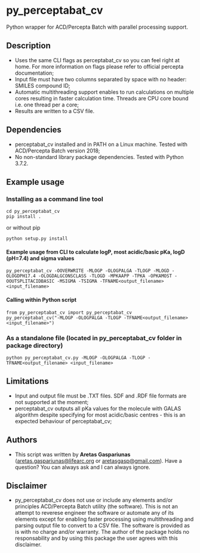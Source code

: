 # py_perceptabat_cv
Python wrapper for ACD/Percepta Batch with parallel processing support.

## Description
* Uses the same CLI flags as perceptabat_cv so you can feel right at home. For more information on flags please refer to official percepta documentation;
* Input file must have two columns separated by space with no header: SMILES compound ID;
* Automatic multithreading support enables to run calculations on multiple cores resulting in faster calculation time. Threads are CPU core bound i.e. one thread per a core;
* Results are written to a CSV file.

## Dependencies
* perceptabat_cv installed and in PATH on a Linux machine. Tested with ACD/Percepta Batch version 2018;
* No non-standard library package dependencies. Tested with Python 3.7.2.

## Example usage
### Installing as a command line tool
```
cd py_perceptabat_cv
pip install .
```
or without pip
```
python setup.py install
```
#### Example usage from CLI to calculate logP, most acidic/basic pKa, logD (pH=7.4) and sigma values
```
py_perceptabat_cv -OOVERWRITE -MLOGP -OLOGPALGA -TLOGP -MLOGD -OLOGDPH17.4 -OLOGDALGCONSCLASS -TLOGD -MPKAAPP -TPKA -OPKAMOST -OOUTSPLITACIDBASIC -MSIGMA -TSIGMA -TFNAME<output_filename> <input_filename>
```
#### Calling within Python script
```
from py_perceptabat_cv import py_perceptabat_cv
py_perceptabat_cv("-MLOGP -OLOGPALGA -TLOGP -TFNAME<output_filename> <input_filename>")
```
### As a standalone file (located in py_perceptabat_cv folder in package directory)
```
python py_perceptabat_cv.py -MLOGP -OLOGPALGA -TLOGP -TFNAME<output_filename> <input_filename>
```

## Limitations
* Input and output file must be .TXT files. SDF and .RDF file formats are not supported at the moment;
* perceptabat_cv outputs all pKa values for the molecule with GALAS algorithm despite specifying for most acidic/basic centres - this is an expected behaviour of perceptabat_cv;

## Authors
* This script was written by **Aretas Gaspariunas** (aretas.gaspariunas@lifearc.org or aretasgasp@gmail.com). Have a question? You can always ask and I can always ignore.

## Disclaimer
* py_perceptabat_cv does not use or include any elements and/or principles ACD/Percepta Batch utility (the software). This is not an attempt to reverese engineer the software or automate any of its elements except for enabling faster processing using multithreading and parsing output file to convert to a CSV file. The software is provided as is with no charge and/or warranty. The author of the package holds no responsability and by using this package the user agrees with this disclaimer.
